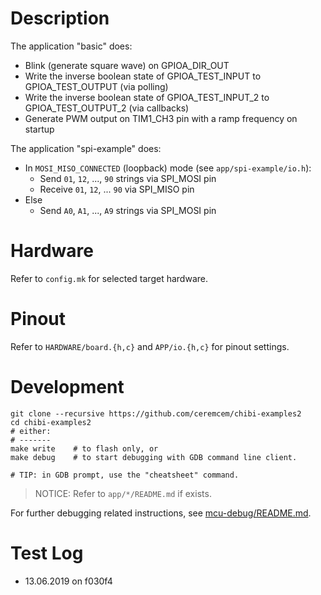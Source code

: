 # Description 

The application "basic" does:

* Blink (generate square wave) on GPIOA_DIR_OUT
* Write the inverse boolean state of GPIOA_TEST_INPUT to GPIOA_TEST_OUTPUT (via polling)
* Write the inverse boolean state of GPIOA_TEST_INPUT_2 to GPIOA_TEST_OUTPUT_2 (via callbacks)
* Generate PWM output on TIM1_CH3 pin with a ramp frequency on startup

The application "spi-example" does:

* In `MOSI_MISO_CONNECTED` (loopback) mode (see `app/spi-example/io.h`):
    * Send `01`, `12`, ..., `90` strings via SPI_MOSI pin
    * Receive `01`, `12`, ... `90` via SPI_MISO pin
* Else
    * Send `A0`, `A1`, ..., `A9` strings via SPI_MOSI pin


# Hardware

Refer to `config.mk` for selected target hardware.


# Pinout

Refer to `HARDWARE/board.{h,c}` and `APP/io.{h,c}` for pinout settings.


# Development

```
git clone --recursive https://github.com/ceremcem/chibi-examples2
cd chibi-examples2
# either:
# -------
make write    # to flash only, or
make debug    # to start debugging with GDB command line client.

# TIP: in GDB prompt, use the "cheatsheet" command.
```

> NOTICE: Refer to `app/*/README.md` if exists.

For further debugging related instructions, see [mcu-debug/README.md](https://github.com/aktos-io/mcu-debug).


# Test Log

* 13.06.2019 on f030f4